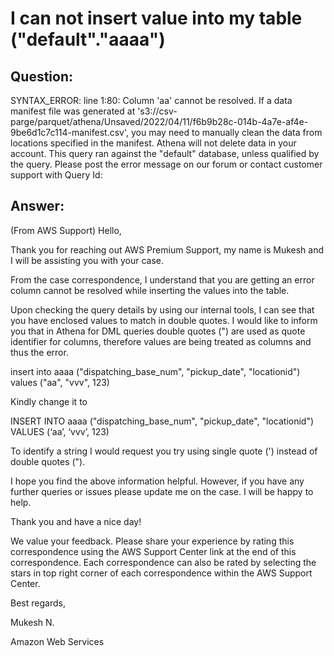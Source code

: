 # I can not insert value into my table ("default"."aaaa")
## Question: 
SYNTAX_ERROR: line 1:80: Column 'aa' cannot be resolved. If a data manifest file was generated at 's3://csv-parge/parquet/athena/Unsaved/2022/04/11/f6b9b28c-014b-4a7e-af4e-9be6d1c7c114-manifest.csv', you may need to manually clean the data from locations specified in the manifest. Athena will not delete data in your account.
This query ran against the "default" database, unless qualified by the query. Please post the error message on our forum
or contact customer support
with Query Id:
## Answer:

(From AWS Support)
Hello,

Thank you for reaching out AWS Premium Support, my name is Mukesh and I will be assisting you with your case.

From the case correspondence, I understand that you are getting an error column cannot be resolved while inserting the values into the table.

Upon checking the query details by using our internal tools, I can see that you have enclosed values to match in double quotes. I would like to inform you that in Athena for DML queries double quotes (") are used as quote identifier for columns, therefore values are being treated as columns and thus the error.

insert into aaaa ("dispatching_base_num", "pickup_date", "locationid") values ("aa", "vvv", 123) 

Kindly change it to

INSERT INTO aaaa ("dispatching_base_num", "pickup_date", "locationid") VALUES (‘aa’, ‘vvv’, 123)

To identify a string I would request you try using single quote (') instead of double quotes (").

I hope you find the above information helpful. However, if you have any further queries or issues please update me on the case. I will be happy to help.

Thank you and have a nice day!

We value your feedback. Please share your experience by rating this correspondence using the AWS Support Center link at the end of this correspondence. Each correspondence can also be rated by selecting the stars in top right corner of each correspondence within the AWS Support Center.

Best regards,

Mukesh N.

Amazon Web Services

